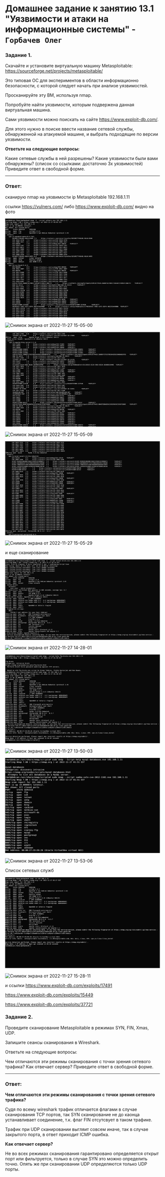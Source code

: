 # Домашнее задание к занятию 13.1 "Уязвимости и атаки на информационные системы" - `Горбачев Олег`


### Задание 1.
Скачайте и установите виртуальную машину Metasploitable: https://sourceforge.net/projects/metasploitable/

Это типовая ОС для экспериментов в области информационно безопасности, с которой следует начать при анализе уязвимостей.

Просканируйте эту ВМ, используя nmap.

Попробуйте найти уязвимости, которым подвержена данная виртуальная машина.

Сами уязвимости можно поискать на сайте https://www.exploit-db.com/.

Для этого нужно в поиске ввести название сетевой службы, обнаруженной на атакуемой машине, и выбрать подходящие по версии уязвимости.

**Ответьте на следующие вопросы:**

Какие сетевые службы в ней разрешены?
Какие уязвимости были вами обнаружены? (список со ссылками: достаточно 3х уязвимостей)
Приведите ответ в свободной форме.
___

### Ответ:
сканирую nmap на уязвимости ip Metasploitable 192.168.1.11


ссылки https://vulners.com/ либо  https://www.exploit-db.com/ видно на фото 

![1-1](./13.1-1-001.jpg)

![Снимок экрана от 2022-11-27 15-05-00](https://user-images.githubusercontent.com/94833070/204125569-c7ed545e-245a-4391-b8ac-1c99531c70f7.png)

![1-2](./13.1-1-002.jpg)

![Снимок экрана от 2022-11-27 15-05-09](https://user-images.githubusercontent.com/94833070/204125591-766de6a5-9d79-48b8-b248-791fed71214b.png)

![1-3](./13.1-1-003.jpg)

![Снимок экрана от 2022-11-27 15-05-29](https://user-images.githubusercontent.com/94833070/204125605-fc2bbf75-a060-4ffb-99be-e2e8262b572a.png)

и еще сканирование 

![1-4](./13.1-1-004.jpg)

![Снимок экрана от 2022-11-27 14-28-01](https://user-images.githubusercontent.com/94833070/204125698-97b2ed6d-39dc-44a6-a18c-b2927a598ffe.png)

![1-5](./13.1-1-005.jpg)

![Снимок экрана от 2022-11-27 13-50-03](https://user-images.githubusercontent.com/94833070/204125736-926ac07b-22c1-41b7-b9ce-e30f406d7086.png)

![1-6](./13.1-1-006.jpg)

![Снимок экрана от 2022-11-27 13-53-06](https://user-images.githubusercontent.com/94833070/204125703-3953b84f-4581-4204-bafb-6f2ac7b41720.png)

Список сетевых служб 

![1-7](./13.1-1-007.jpg)

![Снимок экрана от 2022-11-27 15-28-11](https://user-images.githubusercontent.com/94833070/204125942-f966da8c-1501-4430-9469-ca99509d2a61.png)

и ссылки 
https://www.exploit-db.com/exploits/17491

https://www.exploit-db.com/exploits/15449

https://www.exploit-db.com/exploits/37721

### Задание 2.
Проведите сканирование Metasploitable в режимах SYN, FIN, Xmas, UDP.

Запишите сеансы сканирования в Wireshark.

Ответьте на следующие вопросы:

Чем отличаются эти режимы сканирования с точки зрения сетевого трафика?
Как отвечает сервер?
Приведите ответ в свободной форме.
___

### Ответ:
**Чем отличаются эти режимы сканирования с точки зрения сетевого трафика?**

Судя по всему wireshark трафик отличается флагами в случае сканирования TCP портов, так SYN сканирование  не до каонца устанавливает соединение, т.к. флаг FIN отсутсвует в таком трафике. 

Трафик при UDP сканировании выгляит совсем иначе, так в случае закрытого порта, в ответ приходит ICMP ошибка.

**Как отвечает сервер?**

Не во всех режимах сканирования гарантировано определяется открыт порт или фильтруется, только в случае SYN это можно определить точно. Опять же при сканировании UDP определяются только UDP порты.

